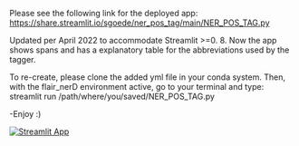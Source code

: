 Please see the following link for the deployed app:
https://share.streamlit.io/sgoede/ner_pos_tag/main/NER_POS_TAG.py

Updated per April 2022 to accommodate Streamlit >=0. 8. Now the app shows spans and has a explanatory table for the abbreviations used by the tagger.

To re-create, please clone the added yml file in your conda system. 
Then, with the flair_nerD environment active, go to your terminal and type:
streamlit run /path/where/you/saved/NER_POS_TAG.py

-Enjoy :)

[![Streamlit App](https://static.streamlit.io/badges/streamlit_badge_black_white.svg)](https://share.streamlit.io/sgoede/ner_pos_tag/main/NER_POS_TAG.py)
